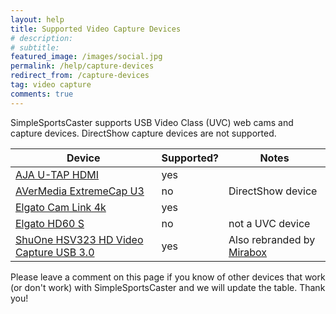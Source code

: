 ```yaml
---
layout: help
title: Supported Video Capture Devices
# description: 
# subtitle: 
featured_image: /images/social.jpg
permalink: /help/capture-devices
redirect_from: /capture-devices
tag: video capture
comments: true
---
```


SimpleSportsCaster supports USB Video Class (UVC) web cams and capture devices. DirectShow capture devices are not supported.  

| Device | Supported? | Notes |
|--------|------------|-------|
| [AJA U-TAP HDMI](https://www.aja.com/products/u-tap-hdmi) | yes |  |
| [AVerMedia ExtremeCap U3](https://www.avermedia.com/us/product-detail/CV710) | no | DirectShow device |
| [Elgato Cam Link 4k](https://www.elgato.com/en/gaming/cam-link-4k) | yes |  |
| [Elgato HD60 S](https://www.elgato.com/en/gaming/game-capture-hd60-s) | no | not a UVC device |
| [ShuOne HSV323 HD Video Capture USB 3.0](https://www.amazon.com/dp/B07MSJB96J) | yes | Also rebranded by [Mirabox](https://www.amazon.com/dp/B07MGPVX83) |

Please leave a comment on this page if you know of other devices that work (or don't work) with SimpleSportsCaster and we will update the table. Thank you!

